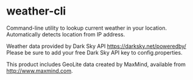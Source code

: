 # weather-cli
Command-line utility to lookup current weather in your location.  Automatically detects location from IP address.

Weather data provided by Dark Sky API https://darksky.net/poweredby/
Please be sure to add your free Dark Sky API key to config.properties.

This product includes GeoLite data created by MaxMind, available from
<a href="http://www.maxmind.com">http://www.maxmind.com</a>.
